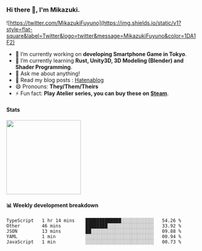 ### Hi there 👋, I'm Mikazuki.

![https://twitter.com/MikazukiFuyuno](https://img.shields.io/static/v1?style=flat-square&label=Twitter&logo=twitter&message=MikazukiFuyuno&color=1DA1F2)

<!--
**mika-f/mika-f** is a ✨ _special_ ✨ repository because its `README.md` (this file) appears on your GitHub profile.

Here are some ideas to get you started:

- 🔭 I’m currently working on ...
- 🌱 I’m currently learning ...
- 👯 I’m looking to collaborate on ...
- 🤔 I’m looking for help with ...
- 💬 Ask me about ...
- 📫 How to reach me: ...
- 😄 Pronouns: ...
- ⚡ Fun fact: ...
-->

- 🔭 I’m currently working on **developing Smartphone Game in Tokyo**.
- 🌱 I’m currently learning **Rust, Unity3D, 3D Modeling (Blender) and Shader Programming**.
- 💬 Ask me about anything!
- 📝 Read my blog posts : [Hatenablog](https://mikazuki.hatenablog.jp/)
- 😄 Pronouns: **They/Them/Theirs**
- ⚡ Fun fact: **Play Atelier series, you can buy these on [Steam](https://store.steampowered.com/developer/KOEITECMO)**.

#### Stats

<img src="https://github-readme-stats.vercel.app/api?username=mika-f" height="195" />


#### 📊 Weekly development breakdown

<!--START_SECTION:waka-->
```text
TypeScript   1 hr 14 mins    █████████████░░░░░░░░░░░░   54.26 % 
Other        46 mins         ████████░░░░░░░░░░░░░░░░░   33.92 % 
JSON         13 mins         ██░░░░░░░░░░░░░░░░░░░░░░░   09.88 % 
YAML         1 min           ░░░░░░░░░░░░░░░░░░░░░░░░░   00.94 % 
JavaScript   1 min           ░░░░░░░░░░░░░░░░░░░░░░░░░   00.73 %
```
<!--END_SECTION:waka-->
